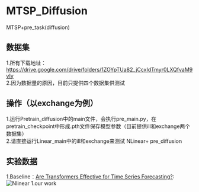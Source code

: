 # MTSP_Diffusion
MTSP+pre_task(diffusion)

## 数据集
1.所有下载地址：https://drive.google.com/drive/folders/1ZOYpTUa82_jCcxIdTmyr0LXQfvaM9vIy <br>
2.因为数据量的原因，目前只提供四个数据集供测试 <br>

## 操作（以exchange为例）
1.运行Pretrain_diffusion中的main文件，会执行pre_main.py，在pretrain_checkpoint中形成.pth文件保存模型参数（目前提供ill和exchange两个数据集）<br>
2.请直接运行Linear_main中的ill和exchange来测试 NLinear+ pre_diffusion <br>

## 实验数据
1.Baseline：[Are Transformers Effective for Time Series Forecasting?](https://arxiv.org/pdf/2205.13504.pdf):
![Nlinear](https://github.com/cure-lab/LTSF-Linear/blob/main/pics/Mul-results.png?raw=true](https://github.com/gedizxc/MT/blob/master/1024064503.png)https://github.com/gedizxc/MT/blob/master/1024064503.png)  
1.our work


